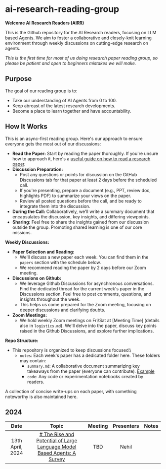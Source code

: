 # ai-research-reading-group


**Welcome AI Research Readers (AIRR)**

This is the Github repository for the AI Research readers, focusing on LLM based Agents. We aim to foster a collaborative and closely-knit learning environment through weekly discussions on cutting-edge research on agents.

_This is the first time for most of us doing research paper reading group, so please be patient and open to beginners mistakes we will make._


## Purpose

The goal of our reading group is to:

- Take our understanding of AI Agents from 0 to 100.
- Keep abreast of the latest research developments.
- Become a place to learn together and have accountability.
## How It Works

This is an async-first reading group. Here's our approach to ensure everyone gets the most out of our discussions:
- **Read the Paper:** Start by reading the paper thoroughly. If you're unsure how to approach it, here's a [useful guide on how to read a research paper](https://muratbuffalo.blogspot.com/2013/07/how-i-read-research-paper.html).
- **Discussion Preparation:**
    - Post any questions or points for discussion on the GitHub Discussions tab for that paper at least 2 days before the scheduled call.
    - If you're presenting, prepare a document (e.g., PPT, review doc, highlights PDF) to summarize your views on the paper.
    - Review all posted questions before the call, and be ready to integrate them into the discussion.
- **During the Call:** Collaboratively, we'll write a summary document that encapsulates the discussion, key insights, and differing viewpoints.
- **Sharing:** Feel free to share the insights gained from our discussion outside the group. Promoting shared learning is one of our core missions.

**Weekly Discussions:**

- **Paper Selection and Reading:**
    - We'll discuss a new paper each week. You can find them in the `papers` section with the schedule below.
    - We recommend reading the paper by 2 days before our Zoom meeting.
- **Discussions on Github:**
    - We leverage Github Discussions for asynchronous conversations. Find the dedicated thread for the current week's paper in the Discussions section. Feel free to post comments, questions, and insights throughout the week.
    - This helps us come prepared for the Zoom meeting, focusing on deeper discussions and clarifying doubts.
- **Zoom Meetings:**
    - We hold weekly Zoom meetings on Fri/Sat at [Meeting Time] (details also in `logistics.md`). We'll delve into the paper, discuss key points raised in the Github Discussions, and explore further implications.

**Repo Structure:**

- This repository is organized to keep discussions focused:\
    - `notes`: Each week's paper has a dedicated folder here. These folders may contain:
        - `summary.md`: A collaborative document summarizing key takeaways from the paper (everyone can contribute). [Example](https://github.com/dsgiitr/reading-group/blob/master/Jun20/Discussion4/Summary.md)
        - `code`: Any code or experimentation notebooks created by readers.


A collection of concise write-ups on each paper, with something noteworthy is also maintained here.
## 2024 
|       Date       |                                                                              Topic                                                                               | Meeting | Presenters |                  Notes                   |
| :--------------: | :--------------------------------------------------------------------------------------------------------------------------------------------------------------: | :-----: | :--------: | :--------------------------------------: |
| 13th April, 2024 |                           [# The Rise and Potential of Large Language Model Based Agents: A Survey](https://arxiv.org/abs/2309.07864)                            |   TBD   |   Nehil    |                                          |



